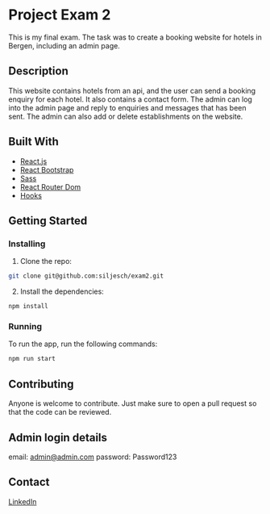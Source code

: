 # Project Exam 2

This is my final exam. The task was to create a booking website for hotels in Bergen, including an admin page.

## Description

This website contains hotels from an api, and the user can send a booking enquiry for each hotel. It also contains a contact form. The admin can log into the admin page and reply to enquiries and messages that has been sent. The admin can also add or delete establishments on the website.

## Built With

- [React.js](https://reactjs.org/)
- [React Bootstrap](https://react-bootstrap.github.io/)
- [Sass](https://sass-lang.com/)
- [React Router Dom](https://reactrouter.com/)
- [Hooks](https://usehooks.com/)

## Getting Started

### Installing

1. Clone the repo:

```bash
git clone git@github.com:siljesch/exam2.git
```

2. Install the dependencies:

```
npm install
```

### Running

To run the app, run the following commands:

```bash
npm run start
```

## Contributing

Anyone is welcome to contribute. Just make sure to open a pull request so that the code can be reviewed.

## Admin login details

email: admin@admin.com
password: Password123

## Contact

[LinkedIn](https://www.linkedin.com/in/silje-sch%C3%B8ll-897ab0158/)
